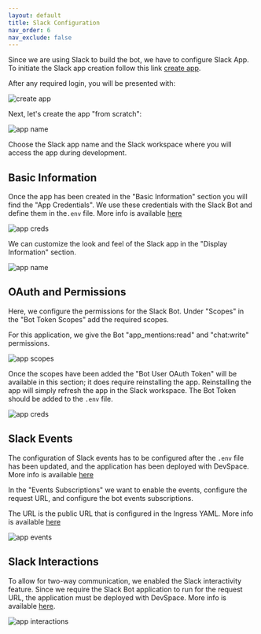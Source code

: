 ```yaml
---
layout: default
title: Slack Configuration
nav_order: 6
nav_exclude: false
---
```


Since we are using Slack to build the bot, we have to configure Slack App. To initiate the Slack app creation follow this link <a href="https://api.slack.com/apps?new_app=1" target="_blank">create app</a>.

After any required login, you will be presented with:

![create app](assets/img/slack_create_app.png)

Next, let's create the app "from scratch":

![app name](assets/img/slack_app_name.png)

Choose the Slack app name and the Slack workspace where you will access the app during development.

## Basic Information

Once the app has been created in the "Basic Information" section you will find the "App Credentials". We use these credentials with the Slack Bot and define them in the`.env` file. More info is available [here](start.md)

![app creds](assets/img/slack_app_credentials.jpg)

We can customize the look and feel of the Slack app in the "Display Information" section.

![app name](assets/img/slack_display.png)

## OAuth and Permissions

Here, we configure the permissions for the Slack Bot. Under "Scopes" in the "Bot Token Scopes" add the required scopes.

For this application, we give the Bot "app_mentions:read" and "chat:write" permissions.

![app scopes](assets/img/slack_scopes.png)

Once the scopes have been added the "Bot User OAuth Token" will be available in this section; it does require reinstalling the app. Reinstalling the app will simply refresh the app in the Slack workspace. The Bot Token should be added to the `.env` file.

![app creds](assets/img/slack_bot_token.jpg)

## Slack Events

The configuration of Slack events has to be configured after the `.env` file has been updated, and the application has been deployed with DevSpace. More info is available [here](app_dev.html)

In the "Events Subscriptions" we want to enable the events, configure the request URL, and configure the bot events subscriptions.

The URL is the public URL that is configured in the Ingress YAML. More info is available [here](start.md)

![app events](assets/img/slack_events.png)

## Slack Interactions

To allow for two-way communication, we enabled the Slack interactivity feature. Since we require the Slack Bot application to run for the request URL, the application must be deployed with DevSpace. More info is available [here](app_dev.html).

![app interactions](assets/img/slack_interactions.png)
